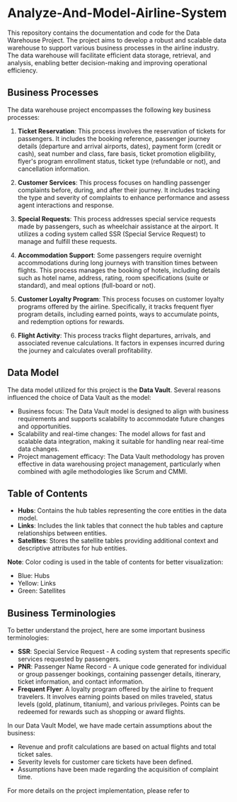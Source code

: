# Analyze-And-Model-Airline-System

This repository contains the documentation and code for the Data Warehouse Project. The project aims to develop a robust and scalable data warehouse to support various business processes in the airline industry. The data warehouse will facilitate efficient data storage, retrieval, and analysis, enabling better decision-making and improving operational efficiency.

## Business Processes

The data warehouse project encompasses the following key business processes:

1. **Ticket Reservation**: This process involves the reservation of tickets for passengers. It includes the booking reference, passenger journey details (departure and arrival airports, dates), payment form (credit or cash), seat number and class, fare basis, ticket promotion eligibility, flyer's program enrollment status, ticket type (refundable or not), and cancellation information.

2. **Customer Services**: This process focuses on handling passenger complaints before, during, and after their journey. It includes tracking the type and severity of complaints to enhance performance and assess agent interactions and response.

3. **Special Requests**: This process addresses special service requests made by passengers, such as wheelchair assistance at the airport. It utilizes a coding system called SSR (Special Service Request) to manage and fulfill these requests.

4. **Accommodation Support**: Some passengers require overnight accommodations during long journeys with transition times between flights. This process manages the booking of hotels, including details such as hotel name, address, rating, room specifications (suite or standard), and meal options (full-board or not).

5. **Customer Loyalty Program**: This process focuses on customer loyalty programs offered by the airline. Specifically, it tracks frequent flyer program details, including earned points, ways to accumulate points, and redemption options for rewards.

6. **Flight Activity**: This process tracks flight departures, arrivals, and associated revenue calculations. It factors in expenses incurred during the journey and calculates overall profitability.

## Data Model

The data model utilized for this project is the **Data Vault**. Several reasons influenced the choice of Data Vault as the model:

- Business focus: The Data Vault model is designed to align with business requirements and supports scalability to accommodate future changes and opportunities.
- Scalability and real-time changes: The model allows for fast and scalable data integration, making it suitable for handling near real-time data changes.
- Project management efficacy: The Data Vault methodology has proven effective in data warehousing project management, particularly when combined with agile methodologies like Scrum and CMMI.

## Table of Contents

- **Hubs**: Contains the hub tables representing the core entities in the data model.
- **Links**: Includes the link tables that connect the hub tables and capture relationships between entities.
- **Satellites**: Stores the satellite tables providing additional context and descriptive attributes for hub entities.

**Note**: Color coding is used in the table of contents for better visualization:

- Blue: Hubs
- Yellow: Links
- Green: Satellites

## Business Terminologies

To better understand the project, here are some important business terminologies:

- **SSR**: Special Service Request - A coding system that represents specific services requested by passengers.
- **PNR**: Passenger Name Record - A unique code generated for individual or group passenger bookings, containing passenger details, itinerary, ticket information, and contact information.
- **Frequent Flyer**: A loyalty program offered by the airline to frequent travelers. It involves earning points based on miles traveled, status levels (gold, platinum, titanium), and various privileges. Points can be redeemed for rewards such as shopping or award flights.

In our Data Vault Model, we have made certain assumptions about the business:

- Revenue and profit calculations are based on actual flights and total ticket sales.
- Severity levels for customer care tickets have been defined.
- Assumptions have been made regarding the acquisition of complaint time.

For more details on the project implementation, please refer to
